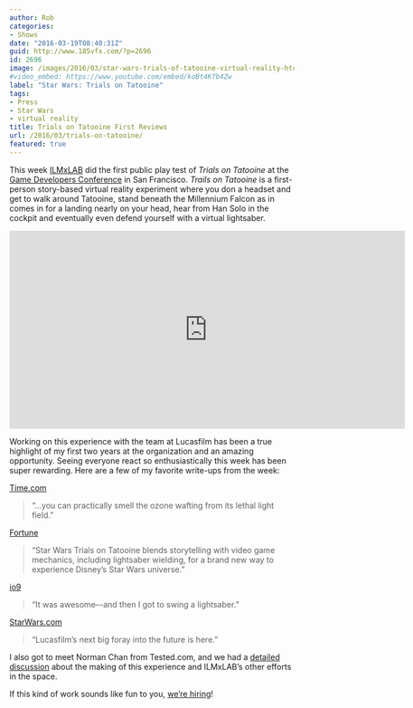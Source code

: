 ```yaml
---
author: Rob
categories:
- Shows
date: "2016-03-19T08:40:31Z"
guid: http://www.185vfx.com/?p=2696
id: 2696
image: /images/2016/03/star-wars-trials-of-tatooine-virtual-reality-htc-vive-vr-tie-fighters-r2d2.avif
#video_embed: https://www.youtube.com/embed/koBt4Kfb4Zw
label: "Star Wars: Trials on Tatooine"
tags:
- Press
- Star Wars
- virtual reality
title: Trials on Tatooine First Reviews
url: /2016/03/trials-on-tatooine/
featured: true
---
```


This week [ILMxLAB](http://www.ILMxLAB.com/) did the first public play test of *Trials on Tatooine* at the [Game Developers Conference](http://www.gdconf.com/) in San Francisco. *Trails on Tatooine* is a first-person story-based virtual reality experiment where you don a headset and get to walk around Tatooine, stand beneath the Millennium Falcon as in comes in for a landing nearly on your head, hear from Han Solo in the cockpit and eventually even defend yourself with a virtual lightsaber.

<iframe allowfullscreen="allowfullscreen" frameborder="0" width="700px" height="350px" src="https://www.youtube.com/embed/koBt4Kfb4Zw" ></iframe>

Working on this experience with the team at Lucasfilm has been a true highlight of my first two years at the organization and an amazing opportunity. Seeing everyone react so enthusiastically this week has been super rewarding. Here are a few of my favorite write-ups from the week:

[Time.com](http://time.com/4262173/star-wars-virtual-reality-vive/)

> “…you can practically smell the ozone wafting from its lethal light field.”

[Fortune](http://fortune.com/2016/03/15/htc-vive-star-wars-vr-experience-premieres-at-gdc/)

> “Star Wars Trials on Tatooine blends storytelling with video game mechanics, including lightsaber wielding, for a brand new way to experience Disney’s Star Wars universe.”

[io9](http://io9.gizmodo.com/a-brand-new-star-wars-vr-experience-put-me-on-tatooine-1764949047)

> “It was awesome–-and then I got to swing a lightsaber.”

[StarWars.com](http://www.starwars.com/news/step-inside-star-wars-talking-trials-on-tatooine-with-ilmxlabs-rob-bredow)

> “Lucasfilm’s next big foray into the future is here.”

I also got to meet Norman Chan from Tested.com, and we had a [detailed discussion](https://www.youtube.com/watch?v=mri1MLhm43w) about the making of this experience and ILMxLAB’s other efforts in the space.

If this kind of work sounds like fun to you, [we’re hiring](http://jobs.lucasfilm.com/)!
